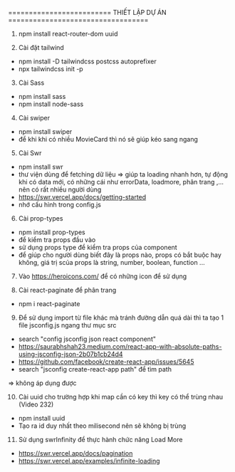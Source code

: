========================= THIẾT LẬP DỰ ÁN ==================================

1. npm install react-router-dom uuid

2. Cài đặt tailwind

- npm install -D tailwindcss postcss autoprefixer
- npx tailwindcss init -p

3. Cài Sass

- npm install sass
- npm install node-sass

4. Cài swiper

- npm install swiper
- để khi khi có nhiều MovieCard thì nó sẽ giúp kéo sang ngang

5. Cài Swr

- npm install swr
- thư viện dùng để fetching dữ liệu
  => giúp ta loading nhanh hơn, tự động khi có data mới, có những cái như errorData, loadmore, phân trang ,... nên có rất nhiều người dùng
- https://swr.vercel.app/docs/getting-started
- nhớ cấu hình trong config.js

6. Cài prop-types

- npm install prop-types
- để kiểm tra props đầu vào
- sử dụng props type để kiểm tra props của component
- để giúp cho người dùng biết đây là props nào, props có bắt buộc hay không, giá trị scủa props là string, number, boolean, function ...

7. Vào https://heroicons.com/ để có những icon để sử dụng

8. Cài react-paginate để phân trang

- npm i react-paginate

9. Để sử dụng import từ file khác mà tránh đường dẫn quá dài thì ta tạo 1 file jsconfig.js ngang thư mục src

- search "config jsconfig json react component"
- https://saurabhshah23.medium.com/react-app-with-absolute-paths-using-jsconfig-json-2b07b1cb24d4
- https://github.com/facebook/create-react-app/issues/5645
- search "jsconfig create-react-app path" để tìm path

=> không áp dụng được

10. Cài uuid cho trường hợp khi map cần có key thì key có thể trùng nhau (Video 232)

- npm install uuid
- Tạo ra id duy nhất theo milisecond nên sẽ không bị trùng

11. Sử dụng swrInfinity để thực hành chức năng Load More

- https://swr.vercel.app/docs/pagination
- https://swr.vercel.app/examples/infinite-loading
